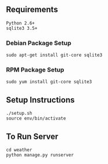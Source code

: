 ## Requirements

    Python 2.6+ 
    sqlite3 3.5+
    
### Debian Package Setup

    sudo apt-get install git-core sqlite3
    
### RPM Package Setup

    sudo yum install git-core sqlite3

## Setup Instructions

    ./setup.sh
    source env/bin/activate

## To Run Server

    cd weather
    python manage.py runserver
